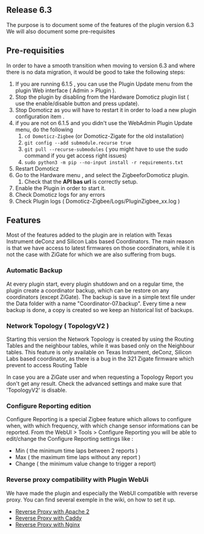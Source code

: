 ## Release 6.3

The purpose is to document some of the features  of the plugin version 6.3
We will also document some pre-requisites


## Pre-requisities

In order to have a smooth transition when moving to version 6.3 and where there is no data migration, it would be good to take the following steps:

1. If you are running 6.1.5 , you can use the Plugin Update menu from the plugin Web interface ( Admin > Plugin ).
1. Stop the plugin by disabling from the Hardware Domoticz plugin list ( use the enable/disable button and press update).
2. Stop Domoticz as you will have to restart it in order to load a new plugin configuration item .
3. if you are not on 6.1.5 and you didn't use the WebAdmin Plugin Update menu, do the following
   1. `cd Domoticz-Zigbee` (or Domoticz-Zigate for the old installation)
   2. `git config --add submodule.recurse true`
   3. `git pull --recurse-submodules`    ( you might have to use the sudo command if you get access right issues)
   4. `sudo python3 -m pip --no-input install -r requirements.txt`
4. Restart Domoticz
5. Go to the Hardware menu , and select the ZigbeeforDomoticz plugin.
   1. Check that the __API bas url__ is correctly setup.
6. Enable the Plugin in order to start it.
7. Check Domoticz logs for any errors
8. Check Plugin logs ( Domoticz-Zigbee/Logs/PluginZigbee_xx.log )


## Features

Most of the features added to the plugin are in relation with Texas Instrument deConz and Silicon Labs based Coordinators. The main reason is that we have access to latest firmwares on those coordinators, while it is not the case with ZiGate for which we are also suffering from bugs.


### Automatic Backup

At every plugin start, every plugin shutdown and on a regular time, the plugin create a coordinator backup, which can be restore  on any coordinators (except ZiGate).
The backup is save in a simple text file under the Data folder with a name "Coordinator-07.backup". Every time a new backup is done, a copy is created so we keep an historical list of backups.

### Network Topology ( TopologyV2 )

Starting this version the Network Topology is created by using the Routing Tables and the neighbour tables, while it was based only on the Neighbour tables.
This feature is only available on Texas Instrument, deConz, Silicon Labs based coordinator, as there is a bug in the 321 Zigate firmware which prevent to access Routing Table

In case you are a ZiGate user and when requesting a Topology Report you don't get any result. Check the advanced settings and make sure that 'TopologyV2' is disable.


### Configure Reporting edition

Configure Reporting is a special Zigbee feature which allows to configure when, with which frequency, with which change sensor informations can be reported.
From the WebUI > Tools > Configure Reporting you will be able to edit/change the Configure Reporting settings like :
* Min ( the minimum time laps between 2 reports )
* Max ( the maximum time laps without any report )
* Change ( the minimum value change to trigger a report)

### Reverse proxy compatibility with Plugin WebUi

We have made the plugin and especially the WebUI compatible with reverse proxy. You can find several exemple in the wiki, on how to set it up.
* [Reverse Proxy with Apache 2](https://github.com/zigbeefordomoticz/wiki/blob/master/en-eng/How-To-Reverse-Proxy-with-Apache2.md)
* [Reverse Proxy with Caddy](https://github.com/zigbeefordomoticz/wiki/blob/master/en-eng/How-To-Reverse-Proxy-with-Caddy.md)
* [Reverse Proxy with Nginx](https://github.com/zigbeefordomoticz/wiki/blob/master/fr-fr/Tuto_Mettre-une-authentification-sur-interface-web.md)
